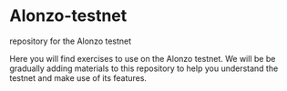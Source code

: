 # Alonzo-testnet
repository for the Alonzo testnet

Here you will find exercises to use on the Alonzo testnet. We will be be gradually adding materials to this repository to help you understand the testnet and make use of its features.
